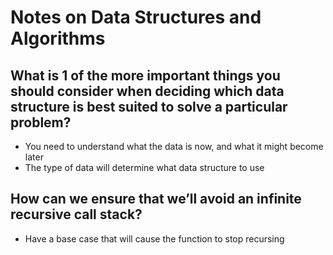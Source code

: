 # Notes on Data Structures and Algorithms

## What is 1 of the more important things you should consider when deciding which data structure is best suited to solve a particular problem?

- You need to understand what the data is now, and what it might become later
- The type of data will determine what data structure to use

## How can we ensure that we’ll avoid an infinite recursive call stack?

- Have a base case that will cause the function to stop recursing
